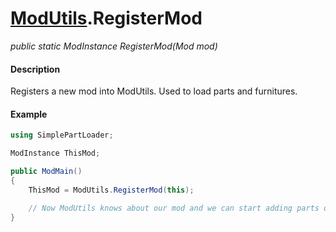 # [ModUtils](api/modutils.md).RegisterMod

*public static ModInstance RegisterMod(Mod mod)*

#### Description
Registers a new mod into ModUtils. Used to load parts and furnitures.

#### Example
```csharp
using SimplePartLoader;

ModInstance ThisMod;

public ModMain()
{
    ThisMod = ModUtils.RegisterMod(this);

    // Now ModUtils knows about our mod and we can start adding parts or furnitures into the game.
}
```